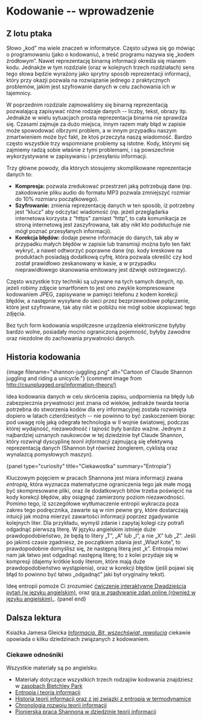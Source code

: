 # Kodowanie -- wprowadzenie

## Z lotu ptaka

Słowo „kod” ma wiele znaczeń w informatyce. Często używa się go mówiąc o programowaniu (jako o kodowaniu), a treść programu nazywa się „kodem źródłowym”. Nawet reprezentację binarną informacji określa się mianem kodu. Jednakże w tym rozdziale (oraz w kolejnych trzech rozdziałach) sens tego słowa będzie wyrażony jako sprytny sposób reprezentacji informacji, który przy okazji pozwala na rozwiązanie jednego z praktycznych problemów, jakim jest szyfrowanie danych w celu zachowania ich w tajemnicy.

W poprzednim rozdziale zajmowaliśmy się binarną reprezentacją pozwalającą zapisywać różne rodzaje danych -- liczby, tekst, obrazy itp. Jednakże w wielu sytuacjach prosta reprezentacja binarna nie sprawdza się. Czasami zajmuje za dużo miejsca, innym razem mały błąd w zapisie może spowodować olbrzymi problem, a w innym przypadku naszym zmartwieniem może być fakt, że ktoś przeczyta naszą wiadomość. Bardzo często wszystkie trzy wspomniane problemy są istotne. Kody, którymi się zajmiemy radzą sobie właśnie z tymi problemami, i są powszechnie wykorzystywane w zapisywaniu i przesyłaniu informacji.

Trzy główne powody, dla których stosujemy skomplikowane reprezentacje danych to:
- **Kompresja:** pozwala zredukować przestrzeń jaką potrzebują dane (np. zakodowanie pliku audio do formatu MP3 pozwala zmniejszyć rozmiar do 10% rozmiaru początkowego).
- **Szyfrowanie:** zmienia reprezentację danych w ten sposób, iż potrzebny jest “klucz” aby odczytać wiadomość (np. jeżeli przeglądarka internetowa korzysta z “https” zamiast “http”, to cała komunikacja ze stroną internetową jest zaszyfrowana, tak aby nikt kto podsłuchuje nie mógł poznać przesyłanych informacji).
- **Korekcja błędów:** dodaje pewne informacje do danych, tak aby w przypadku małych błędów w zapisie lub transmisji można było ten fakt wykryć, a nawet odtworzyć poprawne dane (np. kody kreskowe na produktach posiadają dodatkową cyfrę, która pozwala określić czy kod został prawidłowo zeskanowany w kasie, a w przypadku nieprawidłowego skanowania emitowany jest dźwięk ostrzegawczy).

Często wszystkie trzy techniki są używane na tych samych danych, np. jeżeli robimy zdjęcie smartfonem to jest ono zwykle kompresowane kodowaniem JPEG, zapisywane w pamięci telefonu z kodem korekcji błędów, a następnie wysyłane do sieci przez bezprzewodowe połączenie, które jest szyfrowane, tak aby nikt w pobliżu nie mógł sobie skopiować tego zdjęcia.

Bez tych form kodowania współczesne urządzenia elektroniczne byłyby bardzo wolne, posiadały mocno ograniczoną pojemność, byłyby zawodne oraz niezdolne do zachowania prywatności danych.

## Historia kodowania

{image filename="shannon-juggling.png" alt="Cartoon of Claude Shannon juggling and riding a unicycle."}
{comment image from http://csunplugged.org/information-theory/}

Idea kodowania danych w celu skrócenia zapisu, uodpornienia na błędy lub zabezpiecznia prywatności jest znana od wieków, jednakże twarda teoria potrzebna do stworzenia kodów dla ery informacyjnej została rozwinięta dopiero w latach czterdziestych -- nie powinno to być zaskoczeniem biorąc pod uwagę rolę jaką odegrała technologia w II wojnie światowej, podczas której wydajność, niezawodność i tajność były bardzo ważne. Jednym z najbardziej uznanych naukowców w tej dziedzinie był Claude Shannon, który rozwinął dyscyplinę *teorii informacji* zajmującą się efektywną reprezentacją danych (Shannon był również żonglerem, cyklistą oraz wynalazcą pomysłowych maszyn).


{panel type="curiosity" title="Ciekawostka" summary="Entropia"}

Kluczowym pojęciem w pracach Shannona jest miara informacji zwana *entropią*, która wyznacza matematyczne ograniczenia tego jak małe mogą być skompresowane pliki, oraz ile dodatkowych bitów trzeba poświęcić na kody korekcji błędów, aby osiągnąć zamierzony poziom niezawodności. Pomimo tego, iż szczegółowe wytłumaczenie entropii wykracza poza zakres tego podręcznika, zawarte są w nim pewne gry, które dostarczają intuicji jak można mierzyć zawartości informacji poprzez zgadywanie kolejnych liter. Dla przykładu, wymyśl zdanie i zapytaj kolegi czy potrafi odgadnąć pierwszą literę. W języku angielskim istnieje duże prawdopodobieństwo, że będą to litery „T”, „A” lub „I”, a nie „X” lub „Z”. Jeśli po jakimś czasie zgadniesz, że początkiem zdania jest „Wlazł kote”, to prawdopodobnie domyślisz się, że następną literą jest „k”. Entropia mówi nam jak łatwo jest odgadnąć następną literę; to z kolei przydaje się w kompresji (dajemy krótkie kody literom, które mają duże prawdopodobieństwo wystąpienia), oraz w korekcji błędów (jeśli pojawi się błąd to powinno być łatwo „odgadnąć” jaki był oryginalny tekst).

Ideę entropii pomoże Ci zrozumieć
[ćwiczenie interaktywne Dwadzieścia pytań (w języku angielskim)](http://csunplugged.org/information-theory),
oraz [gra w zgadywanie zdań online (również w języku angielskim).](http://www.math.ucsd.edu/~crypto/java/ENTROPY).
{panel end}

## Dalsza lektura

Ksiażka Jamesa Gleicka [*Informacja. Bit, wszechświat, rewolucja*](https://www.znak.com.pl/kartoteka,ksiazka,3364,Informacja) ciekawie opowiada o kilku dziedzinach związanych z kodowaniem.

### Ciekawe odnośniki
Wszystkie materiały są po angielsku.
- Materiały dotyczące wszystkich trzech rodzajów kodowania znajdziesz w [zasobach Bletchley Park](http://www.cimt.org.uk/resources/codes/index.htm)
- [Entropia i teoria informacji](https://en.wikipedia.org/wiki/Entropy_(information_theory))
- [Historia teorii informacji oraz z jej związki z entropią w termodynamice](https://en.wikipedia.org/wiki/History_of_entropy#Information_theory)
- [Chronologia rozwoju teorii informacji](https://en.wikipedia.org/wiki/Timeline_of_information_theory)
- [Pionierska praca Shannona w dziedzinie teorii informacji](https://en.wikipedia.org/wiki/A_Mathematical_Theory_of_Communication)
